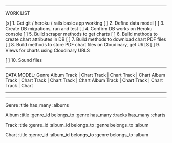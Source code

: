 
_____________________________________________________
WORK LIST


[x] 1. Get git / heroku / rails basic app working
[ ] 2. Define data model
[ ] 3. Create DB migrations, run and test
[ ] 4. Confirm DB works on Heroku console
[ ] 5. Build scraper methods to get charts
[ ] 6. Build methods to create chart attributes in DB
[ ] 7. Build methods to download chart PDF files 
[ ] 8. Build methods to store PDF chart files on Cloudinary, get URLS
[ ] 9. Views for charts using Cloudinary URLS


[ ] 10. Sound files

_____________________________________________________
DATA MODEL:
Genre
	Album
		Track | Chart
		Track | Chart
		Track | Chart
	Album
		Track | Chart
		Track | Chart
		Track | Chart
	Album
		Track | Chart
		Track | Chart
		Track | Chart
_____________________________________________________
_____________________________________________________
Genre
	:title
has_many :albums

Album 
	:title
	:genre_id
belongs_to :genre
has_many :tracks
has_many :charts
 
Track
	:title
	:genre_id
	:album_id
belongs_to :genre
belongs_to :album

Chart
	:title
	:genre_id
	:album_id
belongs_to :genre
belongs_to :album